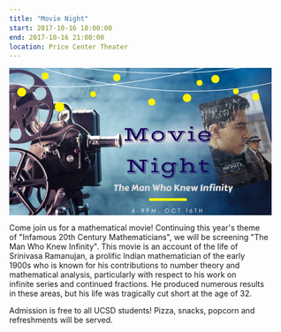 ```yaml
---
title: "Movie Night"
start: 2017-10-16 18:00:00
end: 2017-10-16 21:00:00
location: Price Center Theater
---
```

<div class="container" style="width: 475px; height: 267px; overflow: hidden; padding:0; margin:0;"> <img src="/static/fa17/Movie_Night.png" style="width: 100%"/></div>

Come join us for a mathematical movie! Continuing this year's theme  
of "Infamous 20th Century Mathematicians", we will be screening "The  
Man Who Knew Infinity". This movie is an account of the life of  
Srinivasa Ramanujan, a prolific Indian mathematician of the early  
1900s who is known for his contributions to number theory and  
mathematical analysis, particularly with respect to his work on  
infinite series and continued fractions. He produced numerous results  
in these areas, but his life was tragically cut short at the age of 32.

Admission is free to all UCSD students! Pizza, snacks, popcorn and  
refreshments will be served.
